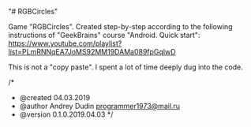 "# RGBCircles" 

Game "RGBCircles".
Created step-by-step according to the following instructions of "GeekBrains"
course "Android. Quick start":
https://www.youtube.com/playlist?list=PLmRNNqEA7JoMS92MM19DAMa089fpGqIwD

This is not a "copy paste". I spent a lot of time deeply dug into the code.

/*
* @created 04.03.2019
* @author Andrey Dudin <programmer1973@mail.ru>
* @version 0.1.0.2019.04.03
*/